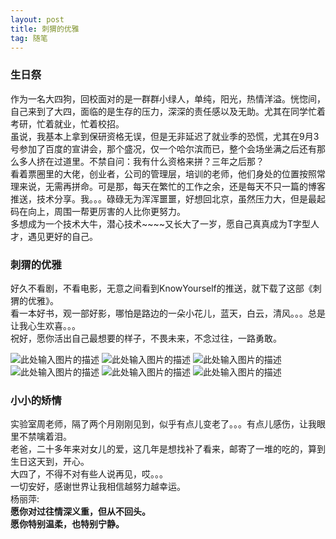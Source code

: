```yaml
---
layout: post
title: 刺猬的优雅
tag: 随笔
---
```


### 生日祭

作为一名大四狗，回校面对的是一群群小绿人，单纯，阳光，热情洋溢。恍惚间，自己来到了大四，面临的是生存的压力，深深的责任感以及无助。尤其在同学忙着考研，忙着就业，忙着校招。
<br/>
虽说，我基本上拿到保研资格无误，但是无非延迟了就业季的恐慌，尤其在9月3号参加了百度的宣讲会，那个盛况，仅一个哈尔滨而已，整个会场坐满之后还有那么多人挤在过道里。不禁自问：我有什么资格来拼？三年之后那？<br/>
看着票圈里的大佬，创业者，公司的管理层，培训的老师，他们身处的位置按照常理来说，无需再拼命。可是那，每天在繁忙的工作之余，还是每天不只一篇的博客推送，技术分享。我。。。碌碌无为浑浑噩噩，好想回北京，虽然压力大，但是最起码在向上，周围一帮更厉害的人比你更努力。
<br/>
多想成为一个技术大牛，潜心技术~~~~又长大了一岁，愿自己真真成为T字型人才，遇见更好的自己。<br/>

### 刺猬的优雅
好久不看剧，不看电影，无意之间看到KnowYourself的推送，就下载了这部《刺猬的优雅》。<br/>
看一本好书，观一部好影，哪怕是路边的一朵小花儿，蓝天，白云，清风。。。总是让我心生欢喜。。。<br/>
祝好，愿你活出自己最想要的样子，不畏未来，不念过往，一路勇敢。<br/>



![此处输入图片的描述][1]
![此处输入图片的描述][3]
![此处输入图片的描述][4]
![此处输入图片的描述][5]
![此处输入图片的描述][2]
![此处输入图片的描述][6]

### 小小的矫情
实验室周老师，隔了两个月刚刚见到，似乎有点儿变老了。。。有点儿感伤，让我眼里不禁噙着泪。<br/>
老爸，二十多年来对女儿的爱，这几年是想找补了看来，邮寄了一堆的吃的，算到生日这天到，开心。<br/>
大四了，不得不对有些人说再见，哎。。。<br/>
一切安好，感谢世界让我相信越努力越幸运。<br/>
杨丽萍:<br/>
**愿你对过往情深义重，但从不回头。<br/>
愿你特别温柔，也特别宁静。**



  [1]: https://blog-1258233124.cos.ap-beijing.myqcloud.com/%E5%88%BA%E7%8C%AC%E7%9A%84%E4%BC%98%E9%9B%851%20%281%29.png
  [2]: https://blog-1258233124.cos.ap-beijing.myqcloud.com/%E5%88%BA%E7%8C%AC%E7%9A%84%E4%BC%98%E9%9B%851%20%283%29.png
  [3]: https://blog-1258233124.cos.ap-beijing.myqcloud.com/%E5%88%BA%E7%8C%AC%E7%9A%84%E4%BC%98%E9%9B%851%20%286%29.png
  [4]: https://blog-1258233124.cos.ap-beijing.myqcloud.com/%E5%88%BA%E7%8C%AC%E7%9A%84%E4%BC%98%E9%9B%851%20%285%29.png
  [5]: https://blog-1258233124.cos.ap-beijing.myqcloud.com/%E5%88%BA%E7%8C%AC%E7%9A%84%E4%BC%98%E9%9B%851%20%282%29.png
  [6]: https://blog-1258233124.cos.ap-beijing.myqcloud.com/%E5%88%BA%E7%8C%AC%E7%9A%84%E4%BC%98%E9%9B%851%20%284%29.png
